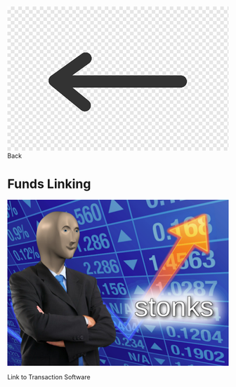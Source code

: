 <link href="../styles.css" rel="stylesheet">  

<div>
<a href="settings">
<img src="../imgs/backarrow.png" alt="Back" class="backarrow">
</a>
</div>
<div class="map"> Back </div>   

# Funds Linking  

![Inventory](../imgs/stonks.png "Inventory Manager")  
<div class="map"> Link to Transaction Software </div>    